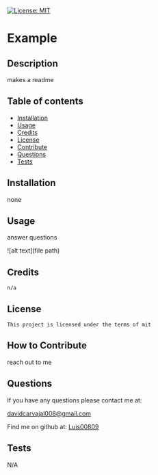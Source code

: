 [![License: MIT](https://img.shields.io/badge/License-MIT-yellow.svg)](https://opensource.org/licenses/MIT)
   # Example

   ## Description
   
   makes a readme
   
   ## Table of contents
   
   - [Installation](#installation)
   - [Usage](#usage)
   - [Credits](#credits)
   - [License](#license)
   - [Contribute](#how-to-contribute)
   - [Questions](#questions)
   - [Tests](#tests)
   
   
   ## Installation
   none
   
   ## Usage
   
  answer questions
   
  
   
![alt text](file path)
   
   ## Credits
   
    n/a

   ## License 
   
    This project is licensed under the terms of mit

   
   ## How to Contribute
   reach out to me
   
   
   ## Questions
    
If you have any questions please contact me at: 
   
davidcarvajal008@gmail.com
   
Find me on github at: [Luis00809](https://github.com/Luis00809)
   
   

   ## Tests
   
   N/A